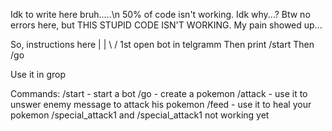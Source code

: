 Idk to write here bruh.....\n
50% of code isn't working.
Idk why...?
Btw no errors here, but THIS STUPID CODE ISN'T WORKING.
My pain showed up...




So, instructions here |
                      |
                     \ /
1st open bot in telgramm
Then print /start
Then /go


Use it in grop


Commands:
  /start - start a bot
  /go - create a pokemon
  /attack - use it to unswer enemy message to attack his pokemon
  /feed - use it to heal your pokemon
  /special_attack1 and /special_attack1 not working yet
